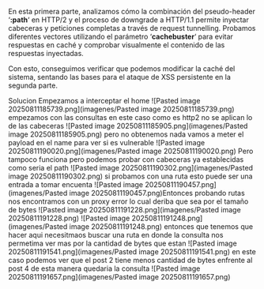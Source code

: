 En esta primera parte, analizamos cómo la combinación del pseudo-header ‘**:path**‘ en HTTP/2 y el proceso de downgrade a HTTP/1.1 permite inyectar cabeceras y peticiones completas a través de request tunnelling. Probamos diferentes vectores utilizando el parámetro ‘**cachebuster**‘ para evitar respuestas en caché y comprobar visualmente el contenido de las respuestas inyectadas.

Con esto, conseguimos verificar que podemos modificar la caché del sistema, sentando las bases para el ataque de XSS persistente en la segunda parte.

Solucion
Empezamos a interceptar el home
![Pasted image 20250811185739.png](imagenes/Pasted image 20250811185739.png)
empezamos con las consultas en este caso como es http2 no se aplican lo de las cabeceras
![Pasted image 20250811185905.png](imagenes/Pasted image 20250811185905.png)
pero no obtenemos nada vamos a meter el payload en el name para ver si es vulnerable
![Pasted image 20250811190020.png](imagenes/Pasted image 20250811190020.png)
Pero tampoco funciona
pero podemos probar con cabeceras ya establecidas como seria el path
![Pasted image 20250811190302.png](imagenes/Pasted image 20250811190302.png)
si probamos con una ruta esto puede ser una entrada a tomar encuenta
![Pasted image 20250811190457.png](imagenes/Pasted image 20250811190457.png)Entonces probando rutas nos encontramos con un proxy error lo cual deriba que sea por el tamaño de bytes
![Pasted image 20250811191228.png](imagenes/Pasted image 20250811191228.png)
![Pasted image 20250811191248.png](imagenes/Pasted image 20250811191248.png)
entonces que tenemos que hacer aqui 
necesitmaos buscar una ruta en donde la consulta nos permetima ver mas por la cantidad de bytes que estan
![Pasted image 20250811191541.png](imagenes/Pasted image 20250811191541.png)
en este caso podemos ver que el post 2 tiene menos cantidad de bytes enfrente al post 4
de esta manera quedaria la consulta
![Pasted image 20250811191657.png](imagenes/Pasted image 20250811191657.png)
